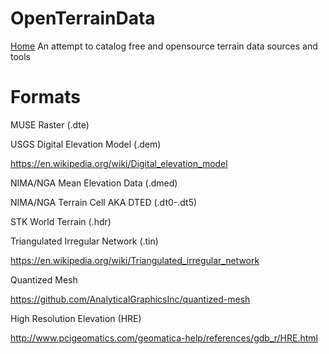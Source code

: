 # OpenTerrainData
[Home](./README.md) An attempt to catalog free and opensource terrain data sources and tools

# Formats

MUSE Raster (.dte)

USGS Digital Elevation Model (.dem)

https://en.wikipedia.org/wiki/Digital_elevation_model

NIMA/NGA Mean Elevation Data (.dmed)

NIMA/NGA Terrain Cell AKA DTED (.dt0-.dt5)

STK World Terrain (.hdr)

Triangulated Irregular Network (.tin)

https://en.wikipedia.org/wiki/Triangulated_irregular_network

Quantized Mesh

https://github.com/AnalyticalGraphicsInc/quantized-mesh

High Resolution Elevation (HRE)

http://www.pcigeomatics.com/geomatica-help/references/gdb_r/HRE.html
